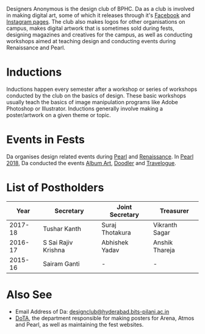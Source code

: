 <!-- TITLE: Designers Anonymous -->
<!-- SUBTITLE: Designers Anonymous, often abbreviated Da, is the design club of BITS Hyderabad. -->

Designers Anonymous is the design club of BPHC. Da as a club is involved in making digital art, some of which it releases through it's [Facebook](https://www.facebook.com/designclubbphc/) and [Instagram pages](https://www.instagram.com/da_bphc/). The club also makes logos for other organisations on campus, makes digital artwork that is sometimes sold during fests, designing magazines and creatives for the campus, as well as conducting workshops aimed at teaching design and conducting events during Renaissance and Pearl. 
# Inductions
Inductions happen every semester after a workshop or series of workshops conducted by the club on the basics of design. These basic workshops usually teach the basics of image manipulation programs like Adobe Photoshop or Illustrator. Inductions generally involve making a poster/artwork on a given theme or topic.
# Events in Fests
Da organises design related events during [Pearl](/fests/pearl) and [Renaissance](/fests/renaissance). In [Pearl 2018](/fests/pearl/2018), Da conducted the events [Album Art](/fests/pearl/events/album-art), [Doodler](/fests/pearl/events/doodler) and [Travelogue](/fests/pearl/fests/pearl/events/travelogue).
# List of Postholders
| Year | Secretary | Joint Secretary | Treasurer |
|--|--|--|--|
| 2017-18 | Tushar Kanth | Suraj Thotakura | Vikranth Sagar |
| 2016-17 | S Sai Rajiv Krishna | Abhishek Yadav | Anshik Thareja |
| 2015-16 | Sairam Ganti | - | - |

# Also See
- Email Address of Da: [designclub@hyderabad.bits-pilani.ac.in](mailto:designclub@hyderabad.bits-pilani.ac.in)
- [DoTA](/orgs/dota), the department responsible for making posters for Arena, Atmos and Pearl, as well as maintaining the fest websites. 